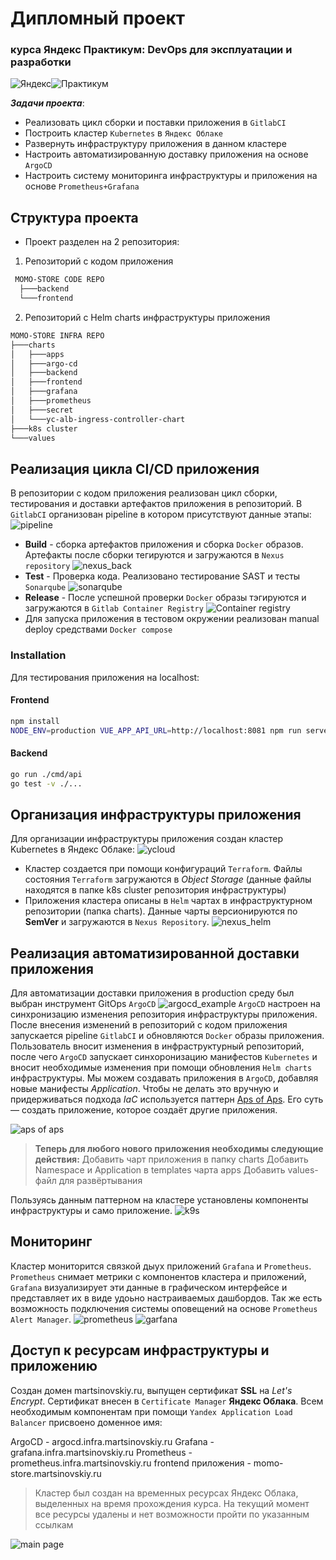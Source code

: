 # Дипломный проект 
###  курса Яндекс Практикум: DevOps для эксплуатации и разработки

![Яндекс](https://user-images.githubusercontent.com/106011284/230385089-99d0ed66-9854-41b6-a57c-8dfac54279a0.svg)![Практикум](https://user-images.githubusercontent.com/106011284/230385205-fcfa20fe-532f-4c5c-9477-5a3dd609aad3.svg)



_**Задачи проекта**_: 

- Реализовать цикл сборки и поставки приложения в `GitlabCI`
- Построить кластер `Kubernetes` в `Яндекс Облаке`
- Развернуть инфраструктуру приложения в данном кластере 
- Настроить автоматизированную доставку приложения на основе `ArgoCD`
- Настроить систему мониторинга инфраструктуры и приложения на основе `Prometheus+Grafana`

## Структура проекта

- Проект разделен на 2 репозитория:
1.  Репозиторий с кодом приложения
```sh
 MOMO-STORE CODE REPO
  ├───backend 
  └───frontend
```
2. Репозиторий с Helm charts инфраструктуры приложения
```sh
MOMO-STORE INFRA REPO
├───charts
│   ├───apps
│   ├───argo-cd
│   ├───backend
│   ├───frontend
│   ├───grafana
│   ├───prometheus
│   ├───secret
│   └───yc-alb-ingress-controller-chart
├───k8s cluster
└───values        
```




## Реализация цикла CI/CD приложения

В репозитории с кодом приложения реализован цикл сборки, тестирования и доставки артефактов приложения в репозиторий. В `GitlabCI` организован pipeline в котором присутствуют данные этапы:
![pipeline](https://user-images.githubusercontent.com/106011284/230436445-e217fefc-1194-47d7-9d77-c552ce73ac29.png)
* **Build** - сборка артефактов приложения и сборка `Docker` образов. Артефакты после сборки тегируются и загружаются в `Nexus repository`
![nexus_back](https://user-images.githubusercontent.com/106011284/230437588-76fe7282-1a80-491b-9409-fc27817ada13.png)
* **Test** - Проверка кода. Реализовано тестирование SAST и тесты `Sonarqube`
![sonarqube](https://user-images.githubusercontent.com/106011284/230437665-6172f684-e915-45c5-99d4-bb995f7e3971.png)
* **Release** - После успешной проверки `Docker` образы тэгируются и загружаются в `Gitlab Container Registry`
![Container registry](https://user-images.githubusercontent.com/106011284/230439989-55980cc8-944d-4d9d-a04f-83b2d8a03ded.png)
* Для запуска приложения в тестовом окружении реализован manual deploy средствами `Docker compose`

### Installation

Для тестирования приложения на localhost:

#### Frontend

```bash
npm install
NODE_ENV=production VUE_APP_API_URL=http://localhost:8081 npm run serve
```

#### Backend

```bash
go run ./cmd/api
go test -v ./... 
```
## Организация инфраструктуры приложения

Для организации инфраструктуры приложения создан кластер Kubernetes в Яндекс Облаке:
![ycloud](https://user-images.githubusercontent.com/106011284/230447047-8d8b05d7-de1a-4521-9bb3-00c2c74baa09.png)

* Кластер создается при помощи конфигураций `Terraform`. Файлы состояния `Terraform` загружаются  в _Object Storage_ (данные файлы находятся в папке k8s cluster репозитория инфраструктуры)
* Приложения кластера описаны в `Helm` чартах в инфраструктурном репозитории (папка charts). Данные чарты версионируются по **SemVer** и загружаются в `Nexus Repository`.
![nexus_helm](https://user-images.githubusercontent.com/106011284/230458400-cf54efdf-b6d4-4047-bce0-984c99ef8d07.png)

## Реализация автоматизированной доставки приложения

Для автоматизации доставки приложения в production среду был выбран инструмент GitOps `ArgoCD`
![argocd_example](https://user-images.githubusercontent.com/106011284/230452142-958b4f3e-3940-4d4f-8b59-7cb659e82858.png)
`ArgoCD` настроен на синхронизацию изменения репозитория инфраструктуры приложения. После внесения изменений в репозиторий с кодом приложения запускается pipeline `GitlabCI` и обновляются `Docker` образы приложения. Пользователь вносит изменения в инфраструктурный репозиторий, после чего `ArgoCD` запускает синхоронизацию манифестов `Kubernetes` и вносит необходимые изменения при помощи обновления `Helm charts` инфраструктуры. 
Мы можем создавать приложения в `ArgoCD`, добавляя новые манифесты _Application_. Чтобы не делать это вручную и придерживаться подхода _IaC_ используется паттерн  [Aps of Aps](https://argo-cd.readthedocs.io/en/stable/operator-manual/cluster-bootstrapping/). Его суть — создать приложение, которое создаёт другие приложения. 

![aps of aps](https://user-images.githubusercontent.com/106011284/230456135-d7cf5c23-f9f4-4f20-b26a-26f16c5c2ce0.png)


>**Теперь для любого нового приложения необходимы следующие действия:**
> Добавить чарт приложения в папку charts
> Добавить Namespace и Application в templates чарта apps
> Добавить values-файл для развёртывания

Пользуясь данным паттерном на кластере установлены компоненты инфраструктуры и само приложение.
![k9s](https://user-images.githubusercontent.com/106011284/230458347-7b5d4445-406b-4b5f-8979-a3e489773b78.png)
## Мониторинг

Кластер мониторится связкой дыух приложений `Grafana` и `Prometheus`. `Prometheus` снимает метрики с компонентов кластера и приложений, `Grafana` визуализирует эти данные в графическом интерфейсе и представляет их в виде удоьно настраиваемых дашбордов. Так же есть возможность подключения системы оповещений на основе `Prometheus Alert Manager`.
![prometheus](https://user-images.githubusercontent.com/106011284/230458451-170aedab-30c6-4ec2-bc19-cdaae4d4d9bd.png)
![garfana](https://user-images.githubusercontent.com/106011284/230458438-fbe108cb-5dae-4395-8344-c3b0d5c9f7a6.png)

## Доступ к ресурсам инфраструктуры и приложению



Создан домен martsinovskiy.ru, выпущен сертификат **SSL** на _Let's Encrypt_. Сертификат внесен в `Certificate Manager` **Яндекс Облака**. Всем необходимым компонентам при помощи `Yandex Application Load Balancer` присвоено доменное имя:

ArgoCD - argocd.infra.martsinovskiy.ru
Grafana - grafana.infra.martsinovskiy.ru
Prometheus - prometheus.infra.martsinovskiy.ru
frontend приложения - momo-store.martsinovskiy.ru
> Кластер был создан на временных ресурсах Яндекс Облака, выделенных на время прохождения курса. На текущий момент все ресурсы удалены и нет возможности пройти по указанным ссылкам

![main page](https://user-images.githubusercontent.com/106011284/230461373-bafb7239-8001-48b5-be0f-566130da1c48.png)




